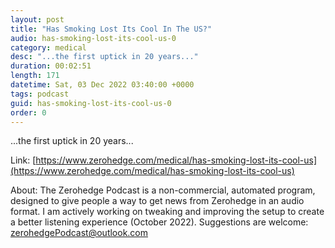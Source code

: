 ```yaml
---
layout: post
title: "Has Smoking Lost Its Cool In The US?"
audio: has-smoking-lost-its-cool-us-0
category: medical
desc: "...the first uptick in 20 years..."
duration: 00:02:51
length: 171
datetime: Sat, 03 Dec 2022 03:40:00 +0000
tags: podcast
guid: has-smoking-lost-its-cool-us-0
order: 0
---
```

...the first uptick in 20 years...

Link: [https://www.zerohedge.com/medical/has-smoking-lost-its-cool-us](https://www.zerohedge.com/medical/has-smoking-lost-its-cool-us)

About: The Zerohedge Podcast is a non-commercial, automated program, designed to give people a way to get news from Zerohedge in an audio format.  I am actively working on tweaking and improving the setup to create a better listening experience (October 2022).  Suggestions are welcome: [zerohedgePodcast@outlook.com](mailto:zerohedgePodcast@outlook.com)